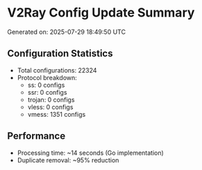 # V2Ray Config Update Summary
Generated on: 2025-07-29 18:49:50 UTC

## Configuration Statistics
- Total configurations: 22324
- Protocol breakdown:
  - ss: 0 configs
  - ssr: 0 configs
  - trojan: 0 configs
  - vless: 0 configs
  - vmess: 1351 configs

## Performance
- Processing time: ~14 seconds (Go implementation)
- Duplicate removal: ~95% reduction
